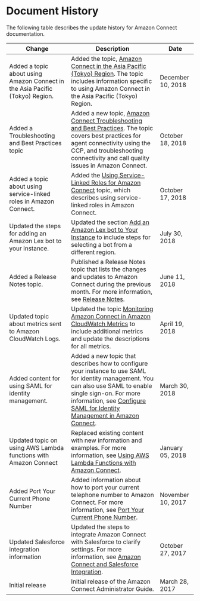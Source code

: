 # Document History<a name="doc-history"></a>

The following table describes the update history for Amazon Connect documentation\.


| Change | Description | Date | 
| --- | --- | --- | 
| Added a topic about using Amazon Connect in the Asia Pacific \(Tokyo\) Region\. | Added the topic, [Amazon Connect in the Asia Pacific \(Tokyo\) Region](connect-tokyo-region.md)\. The topic includes information specific to using Amazon Connect in the Asia Pacific \(Tokyo\) Region\. | December 10, 2018 | 
| Added a Troubleshooting and Best Practices topic | Added a new topic, [Amazon Connect Troubleshooting and Best Practices](troubleshooting.md)\. The topic covers best practices for agent connectivity using the CCP, and troubleshooting connectivity and call quality issues in Amazon Connect\. | October 18, 2018 | 
| Added a topic about using service\-linked roles in Amazon Connect\. | Added the [Using Service\-Linked Roles for Amazon Connect](connect-slr.md) topic, which describes using service\-linked roles in Amazon Connect\. | October 17, 2018 | 
| Updated the steps for adding an Amazon Lex bot to your instance\. | Updated the section [Add an Amazon Lex bot to Your Instance](amazon-connect-instance.md#amazon-lex) to include steps for selecting a bot from a different region\. | July 30, 2018 | 
| Added a Release Notes topic\. | Published a Release Notes topic that lists the changes and updates to Amazon Connect during the previous month\. For more information, see [Release Notes](amazon-connect-release-notes.md)\. | June 11, 2018 | 
| Updated topic about metrics sent to Amazon CloudWatch Logs\. | Updated the topic [Monitoring Amazon Connect in Amazon CloudWatch Metrics](monitoring-cloudwatch.md) to include additional metrics and update the descriptions for all metrics\. | April 19, 2018 | 
| Added content for using SAML for identity management\. | Added a new topic that describes how to configure your instance to use SAML for identity management\. You can also use SAML to enable single sign\-on\. For more information, see [Configure SAML for Identity Management in Amazon Connect](configure-saml.md)\. | March 30, 2018 | 
| Updated topic on using AWS Lambda functions with Amazon Connect | Replaced existing content with new information and examples\. For more information, see [Using AWS Lambda Functions with Amazon Connect](connect-lambda-functions.md)\. | January 05, 2018 | 
| Added Port Your Current Phone Number | Added information about how to port your current telephone number to Amazon Connect\. For more information, see [Port Your Current Phone Number](gettingstarted.md#numberporting)\. | November 10, 2017 | 
| Updated Salesforce integration information | Updated the steps to integrate Amazon Connect with Salesforce to clarify settings\. For more information, see [Amazon Connect and Salesforce Integration](salesforce-integration.md)\. | October 27, 2017 | 
| Initial release | Initial release of the Amazon Connect Administrator Guide\. | March 28, 2017 | 